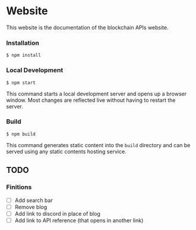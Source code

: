 # Website

This website is the documentation of the blockchain APIs website.

### Installation

```
$ npm install
```

### Local Development

```
$ npm start
```

This command starts a local development server and opens up a browser window. Most changes are reflected live without having to restart the server.

### Build

```
$ npm build
```

This command generates static content into the `build` directory and can be served using any static contents hosting service.

## TODO

### Finitions

- [ ] Add search bar
- [ ] Remove blog
- [ ] Add link to discord in place of blog
- [ ] Add link to API reference (that opens in another link)
